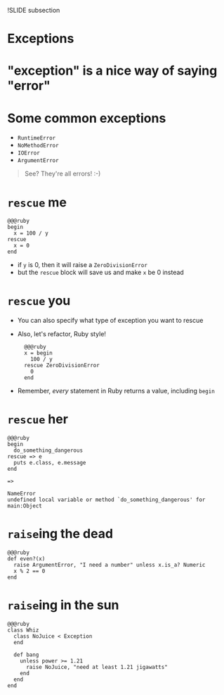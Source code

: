 !SLIDE subsection
# Exceptions

# "exception" is a nice way of saying "error"

# Some common exceptions

* `RuntimeError`
* `NoMethodError`
* `IOError`
* `ArgumentError`

> See? They're all errors! :-)

# `rescue` me

    @@@ruby
    begin
      x = 100 / y
    rescue
      x = 0
    end

* if `y` is 0, then it will raise a `ZeroDivisionError`
* but the `rescue` block will save us and make `x` be 0 instead

# `rescue` you

* You can also specify what type of exception you want to rescue
* Also, let's refactor, Ruby style!

        @@@ruby
        x = begin
          100 / y
        rescue ZeroDivisionError
          0
        end
        
* Remember, *every* statement in Ruby returns a value, including `begin`

# `rescue` her

    @@@ruby
    begin
      do_something_dangerous
    rescue => e
      puts e.class, e.message
    end
    
    => 
    
    NameError
    undefined local variable or method `do_something_dangerous' for main:Object

# `raise`ing the dead

    @@@ruby 
    def even?(x)
      raise ArgumentError, "I need a number" unless x.is_a? Numeric
      x % 2 == 0
    end
    
    
# `raise`ing in the sun

    @@@ruby
    class Whiz
      class NoJuice < Exception
      end
      
      def bang
        unless power >= 1.21
          raise NoJuice, "need at least 1.21 jigawatts"
        end
      end
    end


